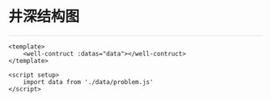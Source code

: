 <script setup>
    import data from './data/problem';
</script>

<style scoped>
    .container {
        border: 1px solid #eee;
        border-radius: 5px;
        display: flex;
        align-items: center;
        text-align: center;
    }
</style>

# 井深结构图

<div class="container">
    <well-contruct :datas="data"></well-contruct>
</div>

```vue
<template>
    <well-contruct :datas="data"></well-contruct>
</template>

<script setup>
    import data from './data/problem.js'
</script>
```
